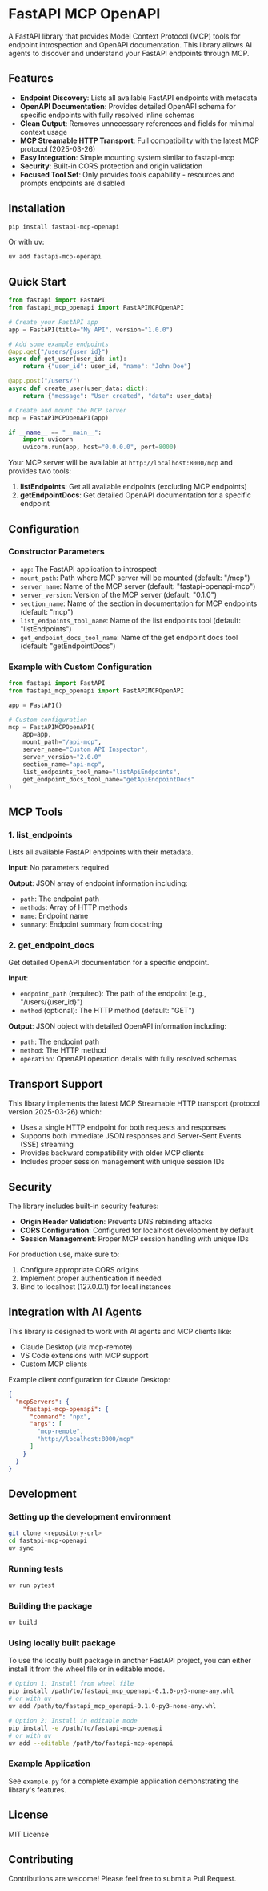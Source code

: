 # FastAPI MCP OpenAPI

A FastAPI library that provides Model Context Protocol (MCP) tools for endpoint introspection and OpenAPI documentation. This library allows AI agents to discover and understand your FastAPI endpoints through MCP.

## Features

- **Endpoint Discovery**: Lists all available FastAPI endpoints with metadata
- **OpenAPI Documentation**: Provides detailed OpenAPI schema for specific endpoints with fully resolved inline schemas
- **Clean Output**: Removes unnecessary references and fields for minimal context usage
- **MCP Streamable HTTP Transport**: Full compatibility with the latest MCP protocol (2025-03-26)
- **Easy Integration**: Simple mounting system similar to fastapi-mcp
- **Security**: Built-in CORS protection and origin validation
- **Focused Tool Set**: Only provides tools capability - resources and prompts endpoints are disabled

## Installation

```bash
pip install fastapi-mcp-openapi
```

Or with uv:

```bash
uv add fastapi-mcp-openapi
```

## Quick Start

```python
from fastapi import FastAPI
from fastapi_mcp_openapi import FastAPIMCPOpenAPI

# Create your FastAPI app
app = FastAPI(title="My API", version="1.0.0")

# Add some example endpoints
@app.get("/users/{user_id}")
async def get_user(user_id: int):
    return {"user_id": user_id, "name": "John Doe"}

@app.post("/users/")
async def create_user(user_data: dict):
    return {"message": "User created", "data": user_data}

# Create and mount the MCP server
mcp = FastAPIMCPOpenAPI(app)

if __name__ == "__main__":
    import uvicorn
    uvicorn.run(app, host="0.0.0.0", port=8000)
```

Your MCP server will be available at `http://localhost:8000/mcp` and provides two tools:

1. **listEndpoints**: Get all available endpoints (excluding MCP endpoints)
2. **getEndpointDocs**: Get detailed OpenAPI documentation for a specific endpoint

## Configuration

### Constructor Parameters

- `app`: The FastAPI application to introspect
- `mount_path`: Path where MCP server will be mounted (default: "/mcp")
- `server_name`: Name of the MCP server (default: "fastapi-openapi-mcp")
- `server_version`: Version of the MCP server (default: "0.1.0")
- `section_name`: Name of the section in documentation for MCP endpoints (default: "mcp")
- `list_endpoints_tool_name`: Name of the list endpoints tool (default: "listEndpoints")
- `get_endpoint_docs_tool_name`: Name of the get endpoint docs tool (default: "getEndpointDocs")

### Example with Custom Configuration

```python
from fastapi import FastAPI
from fastapi_mcp_openapi import FastAPIMCPOpenAPI

app = FastAPI()

# Custom configuration
mcp = FastAPIMCPOpenAPI(
    app=app,
    mount_path="/api-mcp",
    server_name="Custom API Inspector",
    server_version="2.0.0"
    section_name="api-mcp",
    list_endpoints_tool_name="listApiEndpoints",
    get_endpoint_docs_tool_name="getApiEndpointDocs"
)
```

## MCP Tools

### 1. list_endpoints

Lists all available FastAPI endpoints with their metadata.

**Input**: No parameters required

**Output**: JSON array of endpoint information including:
- `path`: The endpoint path  
- `methods`: Array of HTTP methods
- `name`: Endpoint name
- `summary`: Endpoint summary from docstring

### 2. get_endpoint_docs

Get detailed OpenAPI documentation for a specific endpoint.

**Input**:
- `endpoint_path` (required): The path of the endpoint (e.g., "/users/{user_id}")
- `method` (optional): The HTTP method (default: "GET")

**Output**: JSON object with detailed OpenAPI information including:
- `path`: The endpoint path
- `method`: The HTTP method
- `operation`: OpenAPI operation details with fully resolved schemas

## Transport Support

This library implements the latest MCP Streamable HTTP transport (protocol version 2025-03-26) which:

- Uses a single HTTP endpoint for both requests and responses
- Supports both immediate JSON responses and Server-Sent Events (SSE) streaming
- Provides backward compatibility with older MCP clients
- Includes proper session management with unique session IDs

## Security

The library includes built-in security features:

- **Origin Header Validation**: Prevents DNS rebinding attacks
- **CORS Configuration**: Configured for localhost development by default
- **Session Management**: Proper MCP session handling with unique IDs

For production use, make sure to:
1. Configure appropriate CORS origins
2. Implement proper authentication if needed
3. Bind to localhost (127.0.0.1) for local instances

## Integration with AI Agents

This library is designed to work with AI agents and MCP clients like:

- Claude Desktop (via mcp-remote)
- VS Code extensions with MCP support
- Custom MCP clients

Example client configuration for Claude Desktop:

```json
{
  "mcpServers": {
    "fastapi-mcp-openapi": {
      "command": "npx",
      "args": [
        "mcp-remote",
        "http://localhost:8000/mcp"
      ]
    }
  }
}
```

## Development

### Setting up the development environment

```bash
git clone <repository-url>
cd fastapi-mcp-openapi
uv sync
```

### Running tests

```bash
uv run pytest
```

### Building the package

```bash
uv build
```

### Using locally built package
To use the locally built package in another FastAPI project, you can either install it from the wheel file or in editable mode.

```bash
# Option 1: Install from wheel file
pip install /path/to/fastapi_mcp_openapi-0.1.0-py3-none-any.whl
# or with uv
uv add /path/to/fastapi_mcp_openapi-0.1.0-py3-none-any.whl

# Option 2: Install in editable mode
pip install -e /path/to/fastapi-mcp-openapi
# or with uv
uv add --editable /path/to/fastapi-mcp-openapi
```

### Example Application

See `example.py` for a complete example application demonstrating the library's features.

## License

MIT License

## Contributing

Contributions are welcome! Please feel free to submit a Pull Request.
